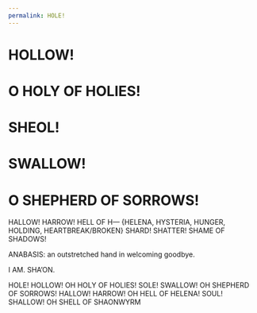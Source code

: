 ```yaml
---
permalink: HOLE!
---
```

# HOLLOW!
# O HOLY OF HOLIES!
# SHEOL!
# SWALLOW!
# O SHEPHERD OF SORROWS!
HALLOW!
HARROW! 
HELL OF H—
{HELENA, HYSTERIA, HUNGER, HOLDING, HEARTBREAK/BROKEN}
SHARD!
SHATTER!
SHAME OF SHADOWS! 

ANABASIS: an outstretched hand in welcoming goodbye.

I AM. SHA’ON.

HOLE!
HOLLOW!
OH HOLY OF HOLIES! 
SOLE!
SWALLOW!
OH SHEPHERD OF SORROWS! 
HALLOW!
HARROW!
OH HELL OF HELENA! 
SOUL!
SHALLOW!
OH SHELL OF SHAONWYRM